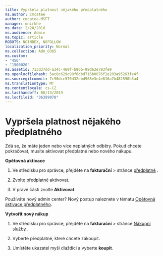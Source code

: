 ```yaml
---
title: Vypršela platnost nějakého předplatného
ms.author: cmcatee
author: cmcatee-MSFT
manager: mnirkhe
ms.date: 2/28/2018
ms.audience: Admin
ms.topic: article
ROBOTS: NOINDEX, NOFOLLOW
localization_priority: Normal
ms.collection: Adm_O365
ms.custom:
- "456"
- "1500020"
ms.assetid: 713d37dd-a34c-469f-b96b-99d63e793fe9
ms.openlocfilehash: 5ac8c629c98f6dbd716b0076f2e203a95263fe4f
ms.sourcegitcommit: 7c90dcc570d32ebd968e3e4e816a7b482890b3a4
ms.translationtype: MT
ms.contentlocale: cs-CZ
ms.lasthandoff: 08/13/2019
ms.locfileid: "36389078"
---
```

# <a name="expired-subscription"></a>Vypršela platnost nějakého předplatného

Zdá se, že máte jeden nebo více neplatných odběry. Pokud chcete pokračovat, musíte aktivovat předplatné nebo nového nákupu.
  
**Opětovná aktivace**
  
1. Ve středisku pro správce, přejděte na **fakturační** \> stránce [předplatné](https://go.microsoft.com/fwlink/p/?linkid=842054) .

2. Zvolte předplatné aktivovat.

3. V pravé části zvolte **Aktivovat**.

Používáte nový admin center? Nový postup naleznete v tématu [Opětovná aktivace předplatného](https://docs.microsoft.com/en-us/office365/admin/subscriptions-and-billing/reactivate-your-subscription).

**Vytvořit nový nákup**
  
1. Ve středisku pro správce, přejděte na **fakturační** \> stránce [Nákupní služby](https://go.microsoft.com/fwlink/p/?linkid=868433) .

2. Vyberte předplatné, které chcete zakoupit.

3. Umístěte ukazatel myši dlaždici a vyberte **koupit**.